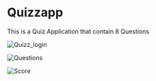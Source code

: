 # Quizzapp

This is a Quiz Application that contain 8 Questions



![Quizz_login](https://user-images.githubusercontent.com/71398970/213638079-90ba48d4-505b-440a-b4af-914f9c38ffa5.png)






![Questions](https://user-images.githubusercontent.com/71398970/213638116-36f8ad79-619f-493d-a769-6e57407f87db.png)







![Score](https://user-images.githubusercontent.com/71398970/213638151-84b1688e-0f27-49de-8523-4c834b569fe0.png)

